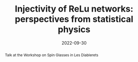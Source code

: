---
title: "Injectivity of ReLu networks: perspectives from statistical physics"
date: 2022-09-30
abstract: "Talk at the Workshop on Spin Glasses in Les Diablerets"
---